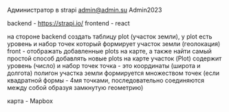 Администратор в strapi
admin@admin.su
Admin2023

backend - https://strapi.io/
frontend - react 

на стороне backend создать таблицу plot (участок земли), у plot есть уровень и набор точек который формирует участок земли (геолокация)
front - отображать добавленные plots на карте, а также найти самый простой способ добавлять новые plots на карте участок (Plot) содержит уровень (число) и набор точек
точка - это координаты (широта и долгота) 
полигон участка земли формируется множеством точек (если квадратной формы - 4мя точками, последовательно соединяются между собой образуя замкнутую геометрию) 

карта - Mapbox